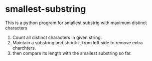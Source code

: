 # smallest-substring
This is a python program for smallest substrig  with maximum distinct characters

1. Count all distinct characters in given string.
2. Maintain a substring and shrink it from left side to remove extra charchters.
3. then compare its length with the smallest substring so far.
